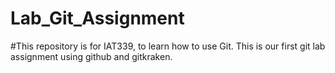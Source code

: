# Lab_Git_Assignment

#This repository is for IAT339, to learn how to use Git. This is our first git lab assignment using github and gitkraken.
